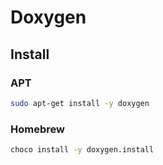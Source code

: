# Doxygen

## Install

### APT

```bash
sudo apt-get install -y doxygen
```

### Homebrew

```sh
choco install -y doxygen.install
```
